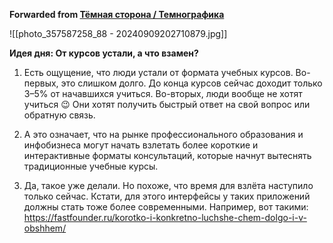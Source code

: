 **Forwarded from [Тёмная сторона / Темнографика](https://t.me/temno/6367)**

![[photo_357587258_88 - 20240909202710879.jpg]]

**Идея дня: От курсов устали, а что взамен?**

1. Есть ощущение, что люди устали от формата учебных курсов. Во-первых, это слишком долго. До конца курсов сейчас доходит только 3–5% от начавшихся учиться. Во-вторых, люди вообще не хотят учиться 😉 Они хотят получить быстрый ответ на свой вопрос или обратную связь. 

2. А это означает, что на рынке профессионального образования и инфобизнеса могут начать взлетать более короткие и интерактивные форматы консультаций, которые начнут вытеснять традиционные учебные курсы.

3. Да, такое уже делали. Но похоже, что время для взлёта наступило только сейчас. Кстати, для этого интерфейсы у таких приложений должны стать тоже более современными. Например, вот такими: https://fastfounder.ru/korotko-i-konkretno-luchshe-chem-dolgo-i-v-obshhem/
